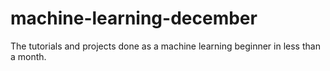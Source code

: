 # machine-learning-december
The tutorials and projects done as a machine learning beginner in less than a month.
